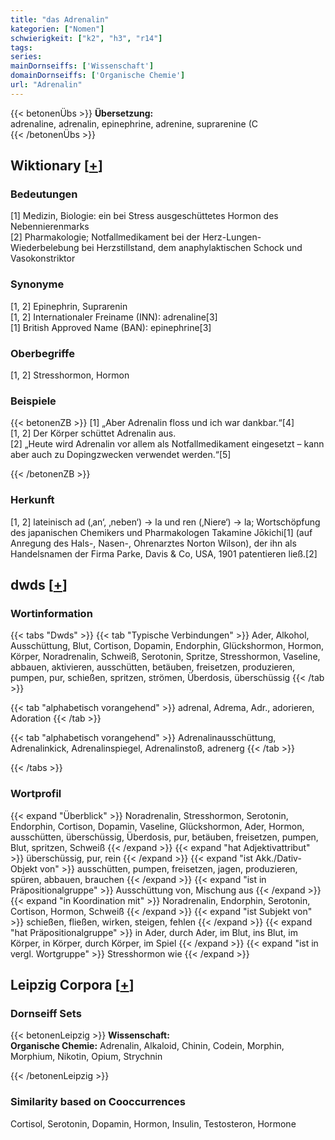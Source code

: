 ```yaml
---
title: "das Adrenalin"
kategorien: ["Nomen"]
schwierigkeit: ["k2", "h3", "r14"]
tags:
series:
mainDornseiffs: ['Wissenschaft']
domainDornseiffs: ['Organische Chemie']
url: "Adrenalin"
---
```


{{< betonenÜbs >}}
**Übersetzung:**  
adrenaline, adrenalin, epinephrine, adrenine, suprarenine (C  
{{< /betonenÜbs >}}

## Wiktionary [[+](https://de.wiktionary.org/wiki/Adrenalin)]

### Bedeutungen
[1] Medizin, Biologie: ein bei Stress ausgeschüttetes Hormon des Nebennierenmarks  
[2] Pharmakologie; Notfallmedikament bei der Herz-Lungen-Wiederbelebung bei Herzstillstand, dem anaphylaktischen Schock und Vasokonstriktor  

### Synonyme
[1, 2] Epinephrin, Suprarenin  
[1, 2] Internationaler Freiname (INN): adrenaline[3]  
[1] British Approved Name (BAN): epinephrine[3]  

### Oberbegriffe
[1, 2] Stresshormon, Hormon  

### Beispiele
{{< betonenZB >}}
[1] „Aber Adrenalin floss und ich war dankbar.“[4]  
[1, 2] Der Körper schüttet Adrenalin aus.  
[2] „Heute wird Adrenalin vor allem als Notfallmedikament eingesetzt – kann aber auch zu Dopingzwecken verwendet werden.“[5]  

{{< /betonenZB >}}
### Herkunft
[1, 2] lateinisch ad (‚an‘, ‚neben‘) → la und ren (‚Niere‘) → la; Wortschöpfung des  japanischen Chemikers und Pharmakologen Takamine Jōkichi[1] (auf Anregung des Hals-, Nasen-, Ohrenarztes Norton Wilson), der ihn als Handelsnamen der Firma Parke, Davis & Co, USA, 1901 patentieren ließ.[2]  



## dwds [[+](https://www.dwds.de/wb/Adrenalin)]

### Wortinformation
{{< tabs "Dwds" >}}
{{< tab "Typische Verbindungen" >}}
Ader, Alkohol, Ausschüttung, Blut, Cortison, Dopamin, Endorphin, Glückshormon, Hormon, Körper, Noradrenalin, Schweiß, Serotonin, Spritze, Stresshormon, Vaseline, abbauen, aktivieren, ausschütten, betäuben, freisetzen, produzieren, pumpen, pur, schießen, spritzen, strömen, Überdosis, überschüssig
{{< /tab >}}

{{< tab "alphabetisch vorangehend" >}}
adrenal, Adrema, Adr., adorieren, Adoration
{{< /tab >}}

{{< tab "alphabetisch vorangehend" >}}
Adrenalinausschüttung, Adrenalinkick, Adrenalinspiegel, Adrenalinstoß, adrenerg
{{< /tab >}}

{{< /tabs >}}

### Wortprofil
{{< expand "Überblick" >}} Noradrenalin, Stresshormon, Serotonin, Endorphin, Cortison, Dopamin, Vaseline, Glückshormon, Ader, Hormon, ausschütten, überschüssig, Überdosis, pur, betäuben, freisetzen, pumpen, Blut, spritzen, Schweiß {{< /expand >}}
{{< expand "hat Adjektivattribut" >}} überschüssig, pur, rein {{< /expand >}}
{{< expand "ist Akk./Dativ-Objekt von" >}} ausschütten, pumpen, freisetzen, jagen, produzieren, spüren, abbauen, brauchen {{< /expand >}}
{{< expand "ist in Präpositionalgruppe" >}} Ausschüttung von, Mischung aus {{< /expand >}}
{{< expand "in Koordination mit" >}} Noradrenalin, Endorphin, Serotonin, Cortison, Hormon, Schweiß {{< /expand >}}
{{< expand "ist Subjekt von" >}} schießen, fließen, wirken, steigen, fehlen {{< /expand >}}
{{< expand "hat Präpositionalgruppe" >}} in Ader, durch Ader, im Blut, ins Blut, im Körper, in Körper, durch Körper, im Spiel {{< /expand >}}
{{< expand "ist in vergl. Wortgruppe" >}} Stresshormon wie {{< /expand >}}

## Leipzig Corpora [[+](https://corpora.uni-leipzig.de/en/res?word=Adrenalin&corpusId=deu_newscrawl-public_2018)]

### Dornseiff Sets
{{< betonenLeipzig >}}
**Wissenschaft:**  
**Organische Chemie:** Adrenalin, Alkaloid, Chinin, Codein, Morphin, Morphium, Nikotin, Opium, Strychnin  

{{< /betonenLeipzig >}}

### Similarity based on Cooccurrences
Cortisol, Serotonin, Dopamin, Hormon, Insulin, Testosteron, Hormone

